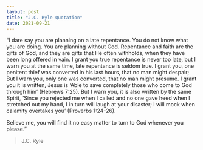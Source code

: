 ```yaml
---
layout: post
title: "J.C. Ryle Quotation"
date: 2021-09-21
---
```


“I dare say you are planning on a late repentance. You do not know what you are doing. You are planning without God. Repentance and faith are the gifts of God, and they are gifts that He often withholds, when they have been long offered in vain. I grant you true repentance is never too late, but I warn you at the same time, late repentance is seldom true. I grant you, one penitent thief was converted in his last hours, that no man might despair; But I warn you, only one was converted, that no man might presume. I grant you it is written, Jesus is ‘Able to save completely those who come to God through him’ (Hebrews 7:25). But I warn you, it is also written by the same Spirit, ‘Since you rejected me when I called and no one gave heed when I stretched out my hand, I in turn will laugh at your disaster; I will mock when calamity overtakes you’ (Proverbs 1:24-26).

Believe me, you will find it no easy matter to turn to God whenever you please.” 

> J.C. Ryle